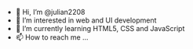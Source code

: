 - 👋 Hi, I’m @julian2208
- 👀 I’m interested in web and UI development
- 🌱 I’m currently learning HTML5, CSS and JavaScript
- 📫 How to reach me ...

